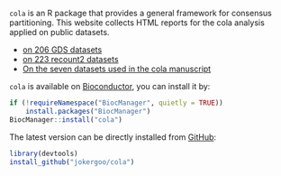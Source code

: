 

`cola` is an R package that provides a general framework for consensus partitioning. This website collects
HTML reports for the cola analysis applied on public datasets.

- [on 206 GDS datasets](https://cola-gds.github.io/)
- [on 223 recount2 datasets](https://cola-recount2.github.io/)
- [On the seven datasets used in the cola manuscript](https://jokergoo.github.io/cola_examples/)

`cola` is available on [Bioconductor](http://bioconductor.org/packages/devel/bioc/html/cola.html), you can install it by:

```r
if (!requireNamespace("BiocManager", quietly = TRUE))
    install.packages("BiocManager")
BiocManager::install("cola")
```

The latest version can be directly installed from [GitHub](https://github.com/jokergoo/cola):

```r
library(devtools)
install_github("jokergoo/cola")
```
